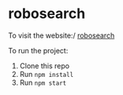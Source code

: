 # robosearch

To visit the website:/
[robosearch](https://andriikachmar.github.io/robosearch/)


To run the project:

1. Clone this repo
2. Run `npm install`
3. Run `npm start`
